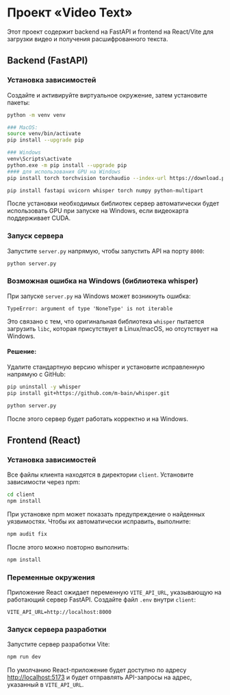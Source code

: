 # Проект «Video Text»

Этот проект содержит backend на FastAPI и frontend на React/Vite для загрузки видео и получения расшифрованного текста.

## Backend (FastAPI)

### Установка зависимостей

Создайте и активируйте виртуальное окружение, затем установите пакеты:

```bash
python -m venv venv

### MacOS:
source venv/bin/activate
pip install --upgrade pip

### Windows
venv\Scripts\activate
python.exe -m pip install --upgrade pip
#### для использования GPU на Windows
pip install torch torchvision torchaudio --index-url https://download.pytorch.org/whl/cu118

pip install fastapi uvicorn whisper torch numpy python-multipart
```

После установки необходимых библиотек сервер автоматически будет использовать
GPU при запуске на Windows, если видеокарта поддерживает CUDA.

### Запуск сервера

Запустите `server.py` напрямую, чтобы запустить API на порту `8000`:

```bash
python server.py
```

### Возможная ошибка на Windows (библиотека whisper)

При запуске `server.py` на Windows может возникнуть ошибка:

```
TypeError: argument of type 'NoneType' is not iterable
```

Это связано с тем, что оригинальная библиотека `whisper` пытается загрузить `libc`, которая присутствует в Linux/macOS, но отсутствует на Windows.

#### Решение:

Удалите стандартную версию whisper и установите исправленную напрямую с GitHub:

```bash
pip uninstall -y whisper
pip install git+https://github.com/m-bain/whisper.git
```
```bash
python server.py
```
После этого сервер будет работать корректно и на Windows.

## Frontend (React)

### Установка зависимостей

Все файлы клиента находятся в директории `client`. Установите зависимости через npm:

```bash
cd client  
npm install
```

При установке npm может показать предупреждение о найденных уязвимостях. Чтобы их автоматически исправить, выполните:

```bash
npm audit fix
```

После этого можно повторно выполнить:

```bash
npm install
```

### Переменные окружения

Приложение React ожидает переменную `VITE_API_URL`, указывающую на работающий сервер FastAPI. Создайте файл `.env` внутри `client`:

```
VITE_API_URL=http://localhost:8000
```

### Запуск сервера разработки

Запустите сервер разработки Vite:

```bash
npm run dev
```

По умолчанию React-приложение будет доступно по адресу [http://localhost:5173](http://localhost:5173) и будет отправлять API-запросы на адрес, указанный в `VITE_API_URL`.

